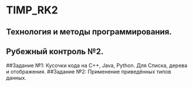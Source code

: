 #                          TIMP_RK2

##            Технология и методы программирования.
##                     Рубежный контроль №2.
##Задание №1: Кусочки кода на C++, Java, Python. Для Списка, дерева и отображения.
##Задание №2: Применение приведённых типов данных.
